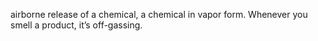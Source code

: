 
airborne release of a chemical, a chemical in vapor form. 
Whenever you smell a product, it’s off-gassing.